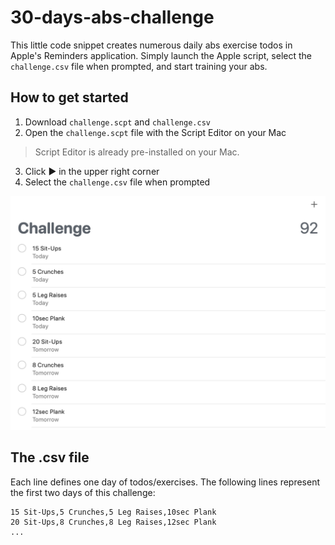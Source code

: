 # 30-days-abs-challenge

This little code snippet creates numerous daily abs exercise todos in Apple's Reminders application. Simply launch the Apple script, select the `challenge.csv` file when prompted, and start training your abs.

## How to get started

1. Download `challenge.scpt` and `challenge.csv`
2. Open the `challenge.scpt` file with the Script Editor on your Mac
> Script Editor is already pre-installed on your Mac.
3. Click ▶️ in the upper right corner
4. Select the `challenge.csv` file when prompted

![30 days abs challenge in Apple's Reminders application][reminders]

## The .csv file

Each line defines one day of todos/exercises. The following lines represent the first two days of this challenge:

```
15 Sit-Ups,5 Crunches,5 Leg Raises,10sec Plank
20 Sit-Ups,8 Crunches,8 Leg Raises,12sec Plank
...
```

[reminders]: https://github.com/hoppsen/30-days-abs-challenge/blob/master/Reminders.png?raw=true  "30 days abs challenge in Apple's Reminders application"

